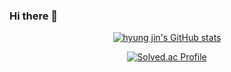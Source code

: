 ### Hi there 👋

<div align="center">
  
[![hyung jin's GitHub stats](https://github-readme-stats.vercel.app/api?username=hyungzin0309&show_icons=true&theme=prussian)](https://github.com/hyungzin0309/github-readme-stats)
  <br>
  
[![Solved.ac Profile](http://mazassumnida.wtf/api/v2/generate_badge?boj=hyungzin0309)](https://solved.ac/hyungzin0309/)
</div>

<!--
**hyungzin0309/hyungzin0309** is a ✨ _special_ ✨ repository because its `README.md` (this file) appears on your GitHub profile.

Here are some ideas to get you started:

- 🔭 I’m currently working on ...
- 🌱 I’m currently learning ...
- 👯 I’m looking to collaborate on ...
- 🤔 I’m looking for help with ...
- 💬 Ask me about ...
- 📫 How to reach me: ...
- 😄 Pronouns: ...
- ⚡ Fun fact: ...
-->
